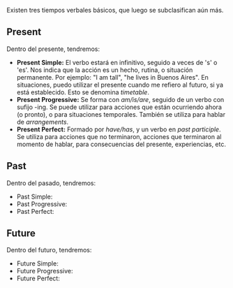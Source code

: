 Existen tres tiempos verbales básicos, que luego se subclasifican aún más.

## Present

Dentro del presente, tendremos:

- **Present Simple:** El verbo estará en infinitivo, seguido a veces de 's' o 'es'. Nos indica que la acción es un hecho, rutina, o situación permanente. Por ejemplo: "I am tall", "he lives in Buenos Aires". En situaciones, puedo utilizar el presente cuando me refiero al futuro, si ya está establecido. Esto se denomina *timetable*.
- **Present Progressive:** Se forma con *am/is/are*, seguido de un verbo con sufijo -ing. Se puede utilizar para acciones que están ocurriendo ahora (o pronto), o para situaciones temporales. También se utiliza para hablar de *arrangements*.
- **Present Perfect:** Formado por *have/has*, y un verbo en *past participle*. Se utiliza para acciones que no terminaron, acciones que terminaron al momento de hablar, para consecuencias del presente, experiencias, etc.

## Past

Dentro del pasado, tendremos:

- Past Simple:
- Past Progressive:
- Past Perfect:

## Future

Dentro del futuro, tendremos:

- Future Simple:
- Future Progressive:
- Future Perfect:
